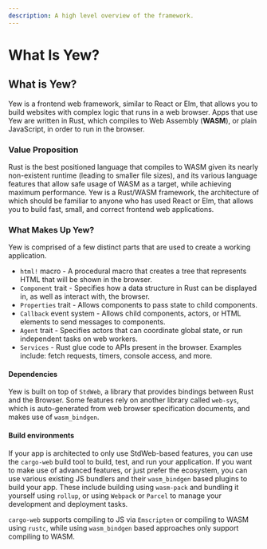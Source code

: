 ```yaml
---
description: A high level overview of the framework.
---
```


# What Is Yew?

## What is Yew?

Yew is a frontend web framework, similar to React or Elm, that allows you to build websites with complex logic that runs in a web browser. Apps that use Yew are written in Rust, which compiles to Web Assembly \(**WASM**\), or plain JavaScript, in order to run in the browser.

### Value Proposition

Rust is the best positioned language that compiles to WASM given its nearly non-existent runtime \(leading to smaller file sizes\), and its various language features that allow safe usage of WASM as a target, while achieving maximum performance. Yew is a Rust/WASM framework, the architecture of which should be familiar to anyone who has used React or Elm, that allows you to build fast, small, and correct frontend web applications.

### What Makes Up Yew?

Yew is comprised of a few distinct parts that are used to create a working application.

* `html!` macro - A procedural macro that creates a tree that represents HTML that will be shown in the browser.
* `Component` trait - Specifies how a data structure in Rust can be displayed in, as well as interact with, the browser.
* `Properties` trait - Allows components to pass state to child components.
* `Callback` event system - Allows child components, actors, or HTML elements to send messages to components.
* `Agent` trait - Specifies actors that can coordinate global state, or run independent tasks on web workers.
* `Services` - Rust glue code to APIs present in the browser. Examples include: fetch requests, timers, console access, and more.

#### Dependencies

Yew is built on top of `StdWeb`, a library that provides bindings between Rust and the Browser. Some features rely on another library called `web-sys`, which is auto-generated from web browser specification documents, and makes use of `wasm_bindgen`.

#### Build environments

If your app is architected to only use StdWeb-based features, you can use the `cargo-web` build tool to build, test, and run your application. If you want to make use of advanced features, or just prefer the ecosystem, you can use various existing JS bundlers and their `wasm_bindgen` based plugins to build your app. These include building using `wasm-pack` and bundling it yourself using `rollup`, or using `Webpack` or `Parcel` to manage your development and deployment tasks.

`cargo-web` supports compiling to JS via `Emscripten` or compiling to WASM using `rustc`, while using `wasm_bindgen` based approaches only support compiling to WASM.
